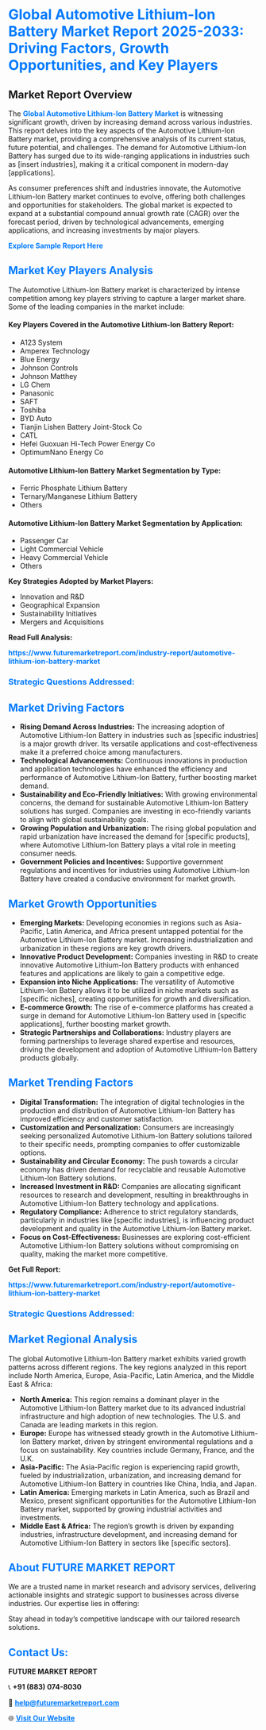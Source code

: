 <h1 style="color: #007BFF;">Global Automotive Lithium-Ion Battery Market Report 2025-2033: Driving Factors, Growth Opportunities, and Key Players</h1>

<section id="overview">
<h2>Market Report Overview</h2>
<p>The <a href="https://www.futuremarketreport.com/industry-report/automotive-lithium-ion-battery-market" style="color: #007BFF; text-decoration: none;"><strong>Global Automotive Lithium-Ion Battery Market</strong></a> is witnessing significant growth, driven by increasing demand across various industries. This report delves into the key aspects of the Automotive Lithium-Ion Battery market, providing a comprehensive analysis of its current status, future potential, and challenges. The demand for Automotive Lithium-Ion Battery has surged due to its wide-ranging applications in industries such as [insert industries], making it a critical component in modern-day [applications].</p>
<p>As consumer preferences shift and industries innovate, the Automotive Lithium-Ion Battery market continues to evolve, offering both challenges and opportunities for stakeholders. The global market is expected to expand at a substantial compound annual growth rate (CAGR) over the forecast period, driven by technological advancements, emerging applications, and increasing investments by major players.</p>
</section>

<section id="overview">
<p><a href="https://www.futuremarketreport.com/request-sample/reportId=102560" style="color: #007BFF; text-decoration: none;"><strong>Explore Sample Report Here</strong></a></p>
</section>

<section id="key-players">
<h2 style="color: #007BFF;">Market Key Players Analysis</h2>
<p>The Automotive Lithium-Ion Battery market is characterized by intense competition among key players striving to capture a larger market share. Some of the leading companies in the market include:</p>
<h4>Key Players Covered in the Automotive Lithium-Ion Battery Report:</h4>
<ul><li>A123 System</li><li>Amperex Technology</li><li>Blue Energy</li><li>Johnson Controls</li><li>Johnson Matthey</li><li>LG Chem</li><li>Panasonic</li><li>SAFT</li><li>Toshiba</li><li>BYD Auto</li><li>Tianjin Lishen Battery Joint-Stock Co</li><li>CATL</li><li>Hefei Guoxuan Hi-Tech Power Energy Co</li><li>OptimumNano Energy Co</li></ul>
<h4>Automotive Lithium-Ion Battery Market Segmentation by Type:</h4>
<ul><li>Ferric Phosphate Lithium Battery</li><li>Ternary/Manganese Lithium Battery</li><li>Others</li></ul>

<h4>Automotive Lithium-Ion Battery Market Segmentation by Application:</h4>
<ul><li>Passenger Car</li><li>Light Commercial Vehicle</li><li>Heavy Commercial Vehicle</li><li>Others</li></ul>
<p><strong>Key Strategies Adopted by Market Players:</strong></p>
<ul>
<li>Innovation and R&D</li>
<li>Geographical Expansion</li>
<li>Sustainability Initiatives</li>
<li>Mergers and Acquisitions</li>
</ul>
</section>

<section>
<p><strong>Read Full Analysis: </strong></p><a href="https://www.futuremarketreport.com/industry-report/automotive-lithium-ion-battery-market" style="color: #007BFF; text-decoration: none;"><strong>https://www.futuremarketreport.com/industry-report/automotive-lithium-ion-battery-market</strong></a>
<h3 style="color: #007BFF;">Strategic Questions Addressed:</h3>
</section>

<section id="driving-factors">
<h2 style="color: #007BFF;">Market Driving Factors</h2>
<ul>
<li><strong>Rising Demand Across Industries:</strong> The increasing adoption of Automotive Lithium-Ion Battery in industries such as [specific industries] is a major growth driver. Its versatile applications and cost-effectiveness make it a preferred choice among manufacturers.</li>
<li><strong>Technological Advancements:</strong> Continuous innovations in production and application technologies have enhanced the efficiency and performance of Automotive Lithium-Ion Battery, further boosting market demand.</li>
<li><strong>Sustainability and Eco-Friendly Initiatives:</strong> With growing environmental concerns, the demand for sustainable Automotive Lithium-Ion Battery solutions has surged. Companies are investing in eco-friendly variants to align with global sustainability goals.</li>
<li><strong>Growing Population and Urbanization:</strong> The rising global population and rapid urbanization have increased the demand for [specific products], where Automotive Lithium-Ion Battery plays a vital role in meeting consumer needs.</li>
<li><strong>Government Policies and Incentives:</strong> Supportive government regulations and incentives for industries using Automotive Lithium-Ion Battery have created a conducive environment for market growth.</li>
</ul>
</section>

<section id="growth-opportunities">
<h2 style="color: #007BFF;">Market Growth Opportunities</h2>
<ul>
<li><strong>Emerging Markets:</strong> Developing economies in regions such as Asia-Pacific, Latin America, and Africa present untapped potential for the Automotive Lithium-Ion Battery market. Increasing industrialization and urbanization in these regions are key growth drivers.</li>
<li><strong>Innovative Product Development:</strong> Companies investing in R&D to create innovative Automotive Lithium-Ion Battery products with enhanced features and applications are likely to gain a competitive edge.</li>
<li><strong>Expansion into Niche Applications:</strong> The versatility of Automotive Lithium-Ion Battery allows it to be utilized in niche markets such as [specific niches], creating opportunities for growth and diversification.</li>
<li><strong>E-commerce Growth:</strong> The rise of e-commerce platforms has created a surge in demand for Automotive Lithium-Ion Battery used in [specific applications], further boosting market growth.</li>
<li><strong>Strategic Partnerships and Collaborations:</strong> Industry players are forming partnerships to leverage shared expertise and resources, driving the development and adoption of Automotive Lithium-Ion Battery products globally.</li>
</ul>
</section>

<section id="trending-factors">
<h2 style="color: #007BFF;">Market Trending Factors</h2>
<ul>
<li><strong>Digital Transformation:</strong> The integration of digital technologies in the production and distribution of Automotive Lithium-Ion Battery has improved efficiency and customer satisfaction.</li>
<li><strong>Customization and Personalization:</strong> Consumers are increasingly seeking personalized Automotive Lithium-Ion Battery solutions tailored to their specific needs, prompting companies to offer customizable options.</li>
<li><strong>Sustainability and Circular Economy:</strong> The push towards a circular economy has driven demand for recyclable and reusable Automotive Lithium-Ion Battery solutions.</li>
<li><strong>Increased Investment in R&D:</strong> Companies are allocating significant resources to research and development, resulting in breakthroughs in Automotive Lithium-Ion Battery technology and applications.</li>
<li><strong>Regulatory Compliance:</strong> Adherence to strict regulatory standards, particularly in industries like [specific industries], is influencing product development and quality in the Automotive Lithium-Ion Battery market.</li>
<li><strong>Focus on Cost-Effectiveness:</strong> Businesses are exploring cost-efficient Automotive Lithium-Ion Battery solutions without compromising on quality, making the market more competitive.</li>
</ul>
</section>

<section>
<p><strong>Get Full Report: </strong></p><a href="https://www.futuremarketreport.com/industry-report/automotive-lithium-ion-battery-market" style="color: #007BFF; text-decoration: none;"><strong>https://www.futuremarketreport.com/industry-report/automotive-lithium-ion-battery-market</strong></a>
<h3 style="color: #007BFF;">Strategic Questions Addressed:</h3>
</section>


<section id="regional-analysis">
<h2 style="color: #007BFF;">Market Regional Analysis</h2>
<p>The global Automotive Lithium-Ion Battery market exhibits varied growth patterns across different regions. The key regions analyzed in this report include North America, Europe, Asia-Pacific, Latin America, and the Middle East & Africa:</p>
<ul>
<li><strong>North America:</strong> This region remains a dominant player in the Automotive Lithium-Ion Battery market due to its advanced industrial infrastructure and high adoption of new technologies. The U.S. and Canada are leading markets in this region.</li>
<li><strong>Europe:</strong> Europe has witnessed steady growth in the Automotive Lithium-Ion Battery market, driven by stringent environmental regulations and a focus on sustainability. Key countries include Germany, France, and the U.K.</li>
<li><strong>Asia-Pacific:</strong> The Asia-Pacific region is experiencing rapid growth, fueled by industrialization, urbanization, and increasing demand for Automotive Lithium-Ion Battery in countries like China, India, and Japan.</li>
<li><strong>Latin America:</strong> Emerging markets in Latin America, such as Brazil and Mexico, present significant opportunities for the Automotive Lithium-Ion Battery market, supported by growing industrial activities and investments.</li>
<li><strong>Middle East & Africa:</strong> The region’s growth is driven by expanding industries, infrastructure development, and increasing demand for Automotive Lithium-Ion Battery in sectors like [specific sectors].</li>
</ul>
</section>

<footer>
<h2 style="color: #007BFF;">About FUTURE MARKET REPORT</h2>
<p>We are a trusted name in market research and advisory services, delivering actionable insights and strategic support to businesses across diverse industries. Our expertise lies in offering:</p>

<p>Stay ahead in today’s competitive landscape with our tailored research solutions.</p>

<h2 style="color: #007BFF;">Contact Us:</h2>
<p><strong>FUTURE MARKET REPORT</strong></p>
<p>📞 <strong>+91 (883) 074-8030</strong></p>
<p>📧 <strong><a href="mailto:help@futuremarketreport.com" style="color: #007BFF;">help@futuremarketreport.com</a></strong></p>
<p>🌐 <strong><a href="https://www.futuremarketreport.com/" style="color: #007BFF;">Visit Our Website</a></strong></p>
</footer>